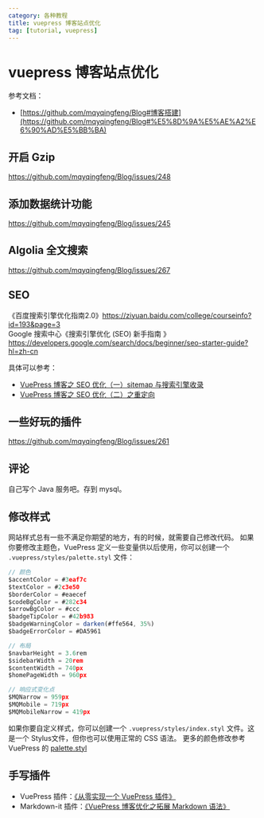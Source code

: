 ```yaml
---
category: 各种教程
title: vuepress 博客站点优化
tag: [tutorial, vuepress]
---
```

# vuepress 博客站点优化

参考文档：
 - [https://github.com/mqyqingfeng/Blog#博客搭建](https://github.com/mqyqingfeng/Blog#%E5%8D%9A%E5%AE%A2%E6%90%AD%E5%BB%BA)

## 开启 Gzip
<https://github.com/mqyqingfeng/Blog/issues/248>


## 添加数据统计功能
<https://github.com/mqyqingfeng/Blog/issues/245>

## Algolia 全文搜索
<https://github.com/mqyqingfeng/Blog/issues/267>

## SEO
《百度搜索引擎优化指南2.0》<https://ziyuan.baidu.com/college/courseinfo?id=193&page=3>  
Google 搜索中心《搜索引擎优化 (SEO) 新手指南 》<https://developers.google.com/search/docs/beginner/seo-starter-guide?hl=zh-cn>

具体可以参考：
 - [VuePress 博客之 SEO 优化（一）sitemap 与搜索引擎收录](https://github.com/mqyqingfeng/Blog/issues/272)
 - [VuePress 博客之 SEO 优化（二）之重定向](https://github.com/mqyqingfeng/Blog/issues/273)

## 一些好玩的插件
<https://github.com/mqyqingfeng/Blog/issues/261>

## 评论
自己写个 Java 服务吧。存到 mysql。

## 修改样式
网站样式总有一些不满足你期望的地方，有的时候，就需要自己修改代码。
如果你要修改主题色，VuePress 定义一些变量供以后使用，你可以创建一个 `.vuepress/styles/palette.styl` 文件：
```javascript
// 颜色
$accentColor = #3eaf7c
$textColor = #2c3e50
$borderColor = #eaecef
$codeBgColor = #282c34
$arrowBgColor = #ccc
$badgeTipColor = #42b983
$badgeWarningColor = darken(#ffe564, 35%)
$badgeErrorColor = #DA5961

// 布局
$navbarHeight = 3.6rem
$sidebarWidth = 20rem
$contentWidth = 740px
$homePageWidth = 960px

// 响应式变化点
$MQNarrow = 959px
$MQMobile = 719px
$MQMobileNarrow = 419px

```

如果你要自定义样式，你可以创建一个 `.vuepress/styles/index.styl` 文件。这是一个 Stylus文件，但你也可以使用正常的 CSS 语法。
更多的颜色修改参考 VuePress 的 [palette.styl](https://vuepress.vuejs.org/zh/config/#%E5%9F%BA%E6%9C%AC%E9%85%8D%E7%BD%AE)

## 手写插件
 - VuePress 插件：[《从零实现一个 VuePress 插件》](https://github.com/mqyqingfeng/Blog/issues/250)
 - Markdown-it 插件：[《VuePress 博客优化之拓展 Markdown 语法》](https://github.com/mqyqingfeng/Blog/issues/251)

